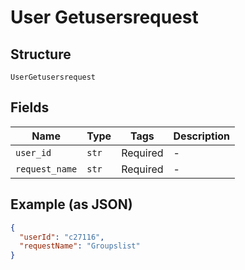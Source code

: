 
# User Getusersrequest

## Structure

`UserGetusersrequest`

## Fields

| Name | Type | Tags | Description |
|  --- | --- | --- | --- |
| `user_id` | `str` | Required | - |
| `request_name` | `str` | Required | - |

## Example (as JSON)

```json
{
  "userId": "c27116",
  "requestName": "Groupslist"
}
```

